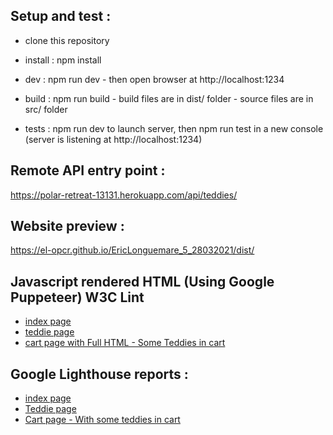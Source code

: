 ## Setup and test :

- clone this repository

- install : npm install

- dev : npm run dev - then open browser at http://localhost:1234

- build : npm run build - build files are in dist/ folder - source files are in src/ folder

- tests : npm run dev to launch server, then npm run test in a new console (server is listening at http://localhost:1234)


## Remote API entry point :
https://polar-retreat-13131.herokuapp.com/api/teddies/

## Website preview :
https://el-opcr.github.io/EricLonguemare_5_28032021/dist/

## Javascript rendered HTML (Using Google Puppeteer) W3C Lint

* [index page](https://validator.w3.org/nu/?showsource=yes&showoutline=yes&showimagereport=yes&doc=https%3A%2F%2Fel-opcr.github.io%2FEricLonguemare_5_28032021%2Ftests%2Findex.html)
* [teddie page](https://validator.w3.org/nu/?showsource=yes&showoutline=yes&showimagereport=yes&doc=https%3A%2F%2Fel-opcr.github.io%2FEricLonguemare_5_28032021%2Ftests%2Fteddie.html)
* [cart page with Full HTML - Some Teddies in cart](https://validator.w3.org/nu/?showsource=yes&showoutline=yes&showimagereport=yes&doc=https%3A%2F%2Fel-opcr.github.io%2FEricLonguemare_5_28032021%2Ftests%2Fcart.html)
 
 ## Google Lighthouse reports :
 
* [index page](https://googlechrome.github.io/lighthouse/viewer/?gist=11444c4ef812893fe9d83eef34e1745a)
* [Teddie page](https://googlechrome.github.io/lighthouse/viewer/?gist=8e2239966213282eb71f252da05f3b0a)
* [Cart page - With some teddies in cart](https://googlechrome.github.io/lighthouse/viewer/?gist=f795a8e915d31dffe9b676a32d55e942)


